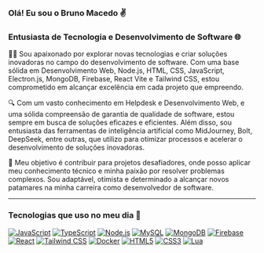 ### Olá! Eu sou o Bruno Macedo ✌️
### Entusiasta de Tecnologia e Desenvolvimento de Software 🌐

👨‍💻 Sou apaixonado por explorar novas tecnologias e criar soluções inovadoras no campo do desenvolvimento de software. Com uma base sólida em Desenvolvimento Web, Node.js, HTML, CSS, JavaScript, Electron.js, MongoDB, Firebase, React Vite e Tailwind CSS, estou comprometido em alcançar excelência em cada projeto que empreendo.

🔍 Com um vasto conhecimento em Helpdesk e Desenvolvimento Web, e uma sólida compreensão de garantia de qualidade de software, estou sempre em busca de soluções eficazes e eficientes. Além disso, sou entusiasta das ferramentas de inteligência artificial como MidJourney, Bolt, DeepSeek, entre outras, que utilizo para otimizar processos e acelerar o desenvolvimento de soluções inovadoras.

🎯 Meu objetivo é contribuir para projetos desafiadores, onde posso aplicar meu conhecimento técnico e minha paixão por resolver problemas complexos. Sou adaptável, otimista e determinado a alcançar novos patamares na minha carreira como desenvolvedor de software.

---

### Tecnologias que uso no meu dia 🚀

[![JavaScript](https://img.shields.io/badge/JavaScript-F7DF1E?style=for-the-badge&logo=javascript&logoColor=black)](https://www.linkedin.com/in/bruno-vieira-b52ba8174/)
[![TypeScript](https://img.shields.io/badge/TypeScript-3178C6?style=for-the-badge&logo=typescript&logoColor=white)](https://www.linkedin.com/in/bruno-vieira-b52ba8174/)
[![Node.js](https://img.shields.io/badge/Node.js-339933?style=for-the-badge&logo=node.js&logoColor=white)](https://www.linkedin.com/in/bruno-vieira-b52ba8174/)
[![MySQL](https://img.shields.io/badge/MySQL-4285F4?style=for-the-badge&logo=mysql&logoColor=white)](https://www.linkedin.com/in/bruno-vieira-b52ba8174/)
[![MongoDB](https://img.shields.io/badge/MongoDB-47A248?style=for-the-badge&logo=mongodb&logoColor=white)](https://www.linkedin.com/in/bruno-vieira-b52ba8174/)
[![Firebase](https://img.shields.io/badge/Firebase-FFCA28?style=for-the-badge&logo=firebase&logoColor=black)](https://www.linkedin.com/in/bruno-vieira-b52ba8174/)
[![React](https://img.shields.io/badge/React-61DAFB?style=for-the-badge&logo=react&logoColor=black)](https://www.linkedin.com/in/bruno-vieira-b52ba8174/)
[![Tailwind CSS](https://img.shields.io/badge/Tailwind%20CSS-06B6D4?style=for-the-badge&logo=tailwind-css&logoColor=white)](https://www.linkedin.com/in/bruno-vieira-b52ba8174/)
[![Docker](https://img.shields.io/badge/Docker-2496ED?style=for-the-badge&logo=docker&logoColor=white)](https://www.linkedin.com/in/bruno-vieira-b52ba8174/)
[![HTML5](https://img.shields.io/badge/HTML5-E95420?style=for-the-badge&logo=html5&logoColor=white)](https://www.linkedin.com/in/bruno-vieira-b52ba8174/)
[![CSS3](https://img.shields.io/badge/CSS3-1572B6?style=for-the-badge&logo=css3&logoColor=white)](https://www.linkedin.com/in/bruno-vieira-b52ba8174/)
[![Lua](https://img.shields.io/badge/Lua-2C2D72?style=for-the-badge&logo=lua&logoColor=white)](https://www.linkedin.com/in/bruno-vieira-b52ba8174/)
